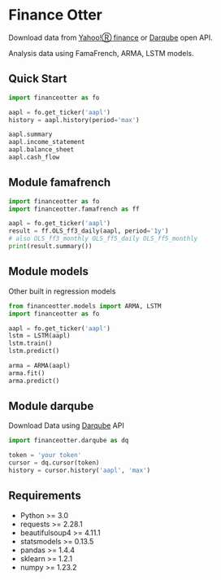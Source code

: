 # Finance Otter
Download data from [Yahoo!Ⓡ finance](https://finance.yahoo.com) or [Darqube](https://darqube.com/) open API.

Analysis data using FamaFrench, ARMA, LSTM models.

## Quick Start
``` python
import financeotter as fo

aapl = fo.get_ticker('aapl')
history = aapl.history(period='max')

aapl.summary
aapl.income_statement
aapl.balance_sheet
aapl.cash_flow
```

## Module famafrench
```python
import financeotter as fo
import financeotter.famafrench as ff

aapl = fo.get_ticker('aapl')
result = ff.OLS_ff3_daily(aapl, period='1y')
# also OLS_ff3_monthly OLS_ff5_daily OLS_ff5_monthly
print(result.summary())
```

## Module models
Other built in regression models
```python
from financeotter.models import ARMA, LSTM
import financeotter as fo

aapl = fo.get_ticker('aapl')
lstm = LSTM(aapl)
lstm.train()
lstm.predict()

arma = ARMA(aapl)
arma.fit()
arma.predict()
```

## Module darqube
Download Data using [Darqube](https://darqube.com/) API
``` python
import financeotter.darqube as dq

token = 'your token'
cursor = dq.cursor(token)
history = cursor.history('aapl', 'max')
```

## Requirements

-   Python >= 3.0
-   requests >= 2.28.1
-   beautifulsoup4 >= 4.11.1
-   statsmodels >= 0.13.5
-   pandas >= 1.4.4
-   sklearn >= 1.2.1
-   numpy >= 1.23.2